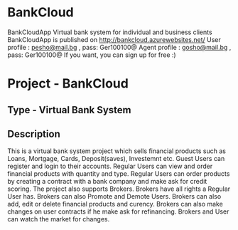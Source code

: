 # BankCloud
BankCloudApp Virtual bank system for individual and business clients
BankCloudApp is published on  http://bankcloud.azurewebsites.net/
User profile : pesho@mail.bg , pass: Ger100100@
Agent profile : gosho@mail.bg , pass: Ger100100@
If you want, you can sign up for free :)

# Project - BankCloud

## Type - Virtual Bank System

## Description

This is a virtual bank system project which 
sells financial products such as Loans, Mortgage, Cards, 
Deposit(saves), Investemnt etc. Guest Users can register
and login to their accounts.
Regular Users can view and order financial products with quantity and type.
Regular Users can order products by creating a contract 
with a bank company and make ask for credit scoring.
The project also supports Brokers. 
Brokers have all rights a Regular User has.
Brokers can also Promote and Demote Users.
Brokers can also add, edit or delete financial products and curency. 
Brokers can also make changes on user contracts if 
he make ask for refinancing. 
Brokers and User can watch the market for changes.
